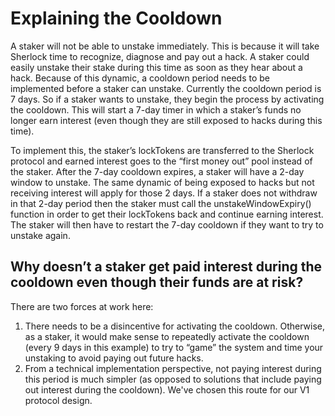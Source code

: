 # Explaining the Cooldown

A staker will not be able to unstake immediately. This is because it will take Sherlock time to recognize, diagnose and pay out a hack. A staker could easily unstake their stake during this time as soon as they hear about a hack. Because of this dynamic, a cooldown period needs to be implemented before a staker can unstake. Currently the cooldown period is 7 days. So if a staker wants to unstake, they begin the process by activating the cooldown. This will start a 7-day timer in which a staker’s funds no longer earn interest \(even though they are still exposed to hacks during this time\).

To implement this, the staker’s lockTokens are transferred to the Sherlock protocol and earned interest goes to the “first money out” pool instead of the staker. After the 7-day cooldown expires, a staker will have a 2-day window to unstake. The same dynamic of being exposed to hacks but not receiving interest will apply for those 2 days. If a staker does not withdraw in that 2-day period then the staker must call the unstakeWindowExpiry\(\) function in order to get their lockTokens back and continue earning interest. The staker will then have to restart the 7-day cooldown if they want to try to unstake again.

## Why doesn’t a staker get paid interest during the cooldown even though their funds are at risk?

There are two forces at work here:

1. There needs to be a disincentive for activating the cooldown. Otherwise, as a staker, it would make sense to repeatedly activate the cooldown \(every 9 days in this example\) to try to “game” the system and time your unstaking to avoid paying out future hacks.
2. From a technical implementation perspective, not paying interest during this period is much simpler \(as opposed to solutions that include paying out interest during the cooldown\). We've chosen this route for our V1 protocol design.
